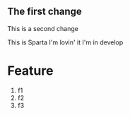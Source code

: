 ## The first change

This is a second change

This is Sparta
I'm lovin' it
I'm in develop

# Feature

1. f1
2. f2
3. f3
